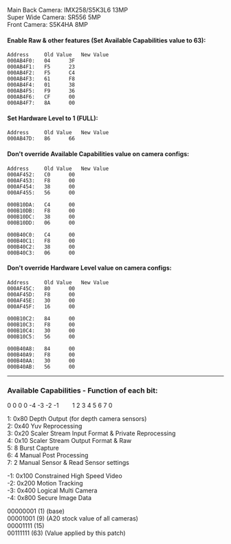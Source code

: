 Main Back Camera: IMX258/S5K3L6 13MP<br>
Super Wide Camera: SR556 5MP<br>
Front Camera: S5K4HA 8MP<br>

#### Enable Raw & other features (Set Available Capabilities value to 63):
	Address		Old Value	New Value
	000AB4F0:	04		3F
	000AB4F1:	F5		23
	000AB4F2:	F5		C4
	000AB4F3:	61		F8
	000AB4F4:	01		38
	000AB4F5:	F9		36
	000AB4F6:	CF		00
	000AB4F7:	8A		00

#### Set Hardware Level to 1 (FULL):
	Address		Old Value	New Value
	000AB47D:	86		66

#### Don't override Available Capabilities value on camera configs:
	Address		Old Value	New Value
	000AF452:	C0		00
	000AF453:	F8		00
	000AF454:	38		00
	000AF455:	56		00

	000B10DA:	C4		00
	000B10DB:	F8		00
	000B10DC:	38		00
	000B10DD:	06		00

	000B40C0:	C4		00
	000B40C1:	F8		00
	000B40C2:	38		00
	000B40C3:	06		00

#### Don't override Hardware Level value on camera configs:
	Address		Old Value	New Value
	000AF45C:	80		00
	000AF45D:	F8		00
	000AF45E:	30		00
	000AF45F:	16		00

	000B10C2:	84		00
	000B10C3:	F8		00
	000B10C4:	30		00
	000B10C5:	56		00

	000B40A8:	84		00
	000B40A9:	F8		00
	000B40AA:	30		00
	000B40AB:	56		00

---------------------------------------------------------------

### Available Capabilities - Function of each bit:
0 0 0 0 -4 -3 -2 -1   &nbsp;&nbsp;&nbsp;&nbsp;&nbsp;&nbsp;   1 2 3 4 5 6 7 0

1: 0x80 Depth Output (for depth camera sensors)<br>
2: 0x40 Yuv Reprocessing<br>
3: 0x20 Scaler Stream Input Format & Private Reprocessing<br>
4: 0x10 Scaler Stream Output Format & Raw<br>
5: 8    Burst Capture<br>
6: 4    Manual Post Processing<br>
7: 2    Manual Sensor & Read Sensor settings<br>

-1: 0x100 Constrained High Speed Video<br>
-2: 0x200 Motion Tracking<br>
-3: 0x400 Logical Multi Camera<br>
-4: 0x800 Secure Image Data<br>

00000001 (1) (base)<br>
00001001 (9) (A20 stock value of all cameras)<br>
00001111 (15)<br>
00111111 (63) (Value applied by this patch)<br>